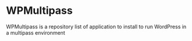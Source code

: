 # WPMultipass
WPMultipass is a repository list of application to install to run WordPress in a multipass environment
